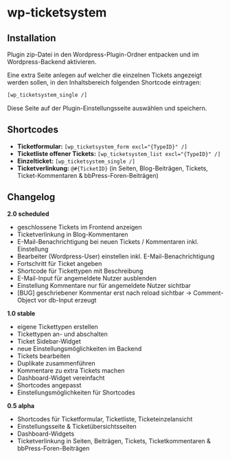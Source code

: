 wp-ticketsystem
===============

Installation
------------
Plugin zip-Datei in den Wordpress-Plugin-Ordner entpacken und im Wordpress-Backend aktivieren.

Eine extra Seite anlegen auf welcher die einzelnen Tickets angezeigt werden sollen, in den Inhaltsbereich folgenden Shortcode eintragen:
```html
[wp_ticketsystem_single /]
```
Diese Seite auf der Plugin-Einstellungsseite auswählen und speichern.



Shortcodes
------------
+ **Ticketformular:** `[wp_ticketsystem_form excl="{TypeID}" /]`
+ **Ticketliste offener Tickets:** `[wp_ticketsystem_list excl="{TypeID}" /]`
+ **Einzelticket:** `[wp_ticketsystem_single /]`
+ **Ticketverlinkung:** `@#{TicketID}` (in Seiten, Blog-Beiträgen, Tickets, Ticket-Kommentaren & bbPress-Foren-Beiträgen)



Changelog
------------
**2.0 scheduled**
+ geschlossene Tickets im Frontend anzeigen
+ Ticketverlinkung in Blog-Kommentaren
+ E-Mail-Benachrichtigung bei neuen Tickets / Kommentaren inkl. Einstellung
+ Bearbeiter (Wordpress-User) einstellen inkl. E-Mail-Benachrichtigung
+ Fortschritt für Ticket angeben
+ Shortcode für Tickettypen mit Beschreibung
+ E-Mail-Input für angemeldete Nutzer ausblenden
+ Einstellung Kommentare nur für angemeldete Nutzer sichtbar
+ [BUG] geschriebener Kommentar erst nach reload sichtbar
-> Comment-Object vor db-Input erzeugt

**1.0 stable**
+ eigene Tickettypen erstellen
+ Tickettypen an- und abschalten
+ Ticket Sidebar-Widget
+ neue Einstellungsmöglichkeiten im Backend
+ Tickets bearbeiten
+ Duplikate zusammenführen
+ Kommentare zu extra Tickets machen
+ Dashboard-Widget vereinfacht
+ Shortcodes angepasst
+ Einstellungsmöglichkeiten für Shortcodes

**0.5 alpha**
+ Shortcodes für Ticketformular, Ticketliste, Ticketeinzelansicht
+ Einstellungsseite & Ticketübersichtsseiten
+ Dashboard-Widgets
+ Ticketverlinkung in Seiten, Beiträgen, Tickets, Ticketkommentaren & bbPress-Foren-Beiträgen
